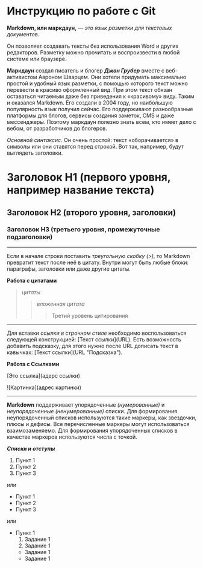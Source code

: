 # Инструкцию по работе с Git

 **Markdown, или маркдаун,** — *это язык разметки для текстовых документов.*

 Он позволяет создавать тексты без использования Word и других редакторов. Разметку можно прочитать и воспроизвести в любой системе или браузере.

**Маркдаун** создал писатель и блогер ***Джон Грубер*** вместе с веб-активистом Аароном Шварцем. Они хотели придумать максимально простой и удобный язык разметки, с помощью которого текст можно перевести в красиво оформленный вид. При этом текст обязан оставаться читаемым даже без приведения к «красивому» виду. Таким и оказался Markdown. Его создали в 2004 году, но наибольшую популярность язык получил сейчас. Его поддерживают разнообразные платформы для блогов, сервисы создания заметок, CMS и даже мессенджеры. Поэтому маркдаун полезно знать всем, кто имеет дело с вебом, от разработчиков до блогеров.

*Основной синтаксис.* Он очень простой: текст «оборачивается» в символы или они ставятся перед строкой. Вот так, например, будут выглядеть заголовки.

# Заголовок H1 (первого уровня, например название текста)

## Заголовок H2 (второго уровня, заголовки)

### Заголовок H3 (третьего уровня, промежуточные подзаголовки)

---
Если в начале строки поставить *треугольную скобку (>),* то Markdown превратит текст после неё в цитату. Внутри могут быть любые блоки: параграфы, заголовки или даже другие цитаты.

**Работа с цитатами**
>*цитаты*
>>*вложенная цитата*
>>> Третий уровень цитирования

---
Для вставки *ссылки в строчном стиле* необходимо воспользоваться следующей конструкцией: [Текст ссылки]​(URL). Есть возможность добавить подсказку, для этого нужно после URL дописать текст в кавычках: [Текст ссылки]​(URL "Подсказка").

**Работа с Ссылками**

[Это ссылка](адерс ссылки)

![Картинка](адрес картинки)

***
**Markdown** поддерживает упорядоченные *(нумерованные)* и *неупорядоченные (ненумерованные)* списки. Для формирования неупорядоченный списков используются такие маркеры, как звездочки, плюсы и дефисы. Все перечисленные маркеры могут использоваться взаимозаменяемо. Для формирования упорядоченных списков в качестве маркеров используются числа с точкой.

***Списки и отступы***

1. Пункт 1
2. Пункт 2
3. Пункт 3

или

+ Пункт 1
+ Пункт 2
+ Пункт 3

или

+ Пункт 1
    1. Задание 1
    2. Задание 1
    *  Задание 1
    *  Задание 1
    
